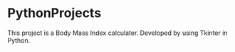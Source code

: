 # PythonProjects

This project is a Body Mass Index calculater. Developed by using Tkinter in Python.
